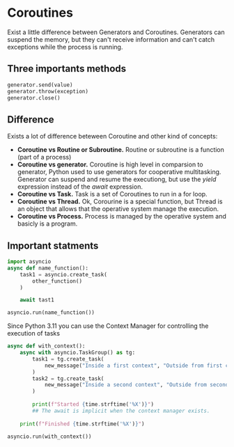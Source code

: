 # Coroutines

Exist a little difference between Generators and Coroutines. Generators can suspend the memory, but they can't receive information and can't catch exceptions while the process is running. 

## Three importants methods

```python
generator.send(value)
generator.throw(exception)
generator.close()
```

## Difference 

Exists a lot of difference beteween Coroutine and other kind of concepts:

- **Coroutine vs Routine or Subroutine.** Routine or subroutine is a function (part of a process)
- **Coroutine vs generator.** Coroutine is high level in comparsion to generator, Python used to use generators for cooperative multitasking. Generator can suspend and resume the executiong, but use the *yield* expression instead of the *await* expression.
- **Coroutine vs Task.** Task is a set of Coroutines to run in a for loop. 
- **Coroutine vs Thread.** Ok, Corourine is a special function, but Thread is an object that allows that the operative system manage the execution.
- **Coroutine vs Process.** Process is managed by the operative system and basicly is a program. 

## Important statments

```python
import asyncio
async def name_function():
    task1 = asyncio.create_task(
        other_function()
    )

    await tast1

asyncio.run(name_function())
```

Since Python 3.11 you can use the Context Manager for controlling the execution of tasks

```python
async def with_context():
    async with asyncio.TaskGroup() as tg:
        task1 = tg.create_task(
            new_message("Inside a first context", "Outside from first context", 10)
        )
        task2 = tg.create_task(
            new_message("Inside a second context", "Outside from second context", 12)
        )
        
        print(f"Started {time.strftime('%X')}")
        ## The await is implicit when the context manager exists.
        
    print(f"Finished {time.strftime('%X')}")

asyncio.run(with_context())
```

```python
```

```python
```

```python
```